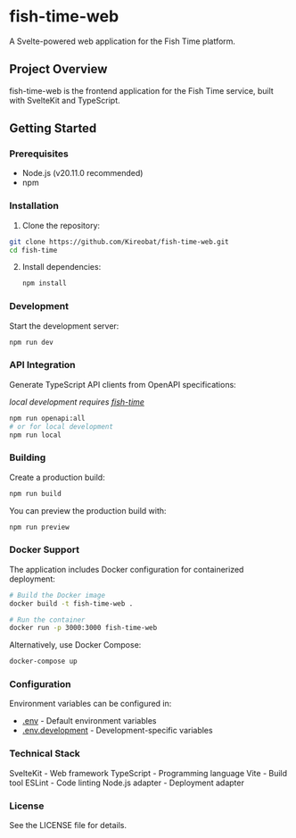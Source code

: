 # fish-time-web

A Svelte-powered web application for the Fish Time platform.

## Project Overview

fish-time-web is the frontend application for the Fish Time service, built with SvelteKit and TypeScript.

## Getting Started

### Prerequisites

- Node.js (v20.11.0 recommended)
- npm

### Installation

1. Clone the repository:

```sh
git clone https://github.com/Kireobat/fish-time-web.git
cd fish-time
```

2. Install dependencies:

   ```sh
   npm install
   ```

### Development

Start the development server:

```sh
npm run dev
```

### API Integration

Generate TypeScript API clients from OpenAPI specifications:

*local development requires [fish-time](https://github.com/Kireobat/fish-time)*

```sh
npm run openapi:all
# or for local development
npm run local
```

### Building

Create a production build:

```sh
npm run build
```

You can preview the production build with:

```sh
npm run preview
```

### Docker Support

The application includes Docker configuration for containerized deployment:

```sh
# Build the Docker image
docker build -t fish-time-web .

# Run the container
docker run -p 3000:3000 fish-time-web
```

Alternatively, use Docker Compose:

```sh
docker-compose up
```

### Configuration

Environment variables can be configured in:

- [.env](.env) - Default environment variables
- [.env.development](.env.development) - Development-specific variables

### Technical Stack

SvelteKit - Web framework
TypeScript - Programming language
Vite - Build tool
ESLint - Code linting
Node.js adapter - Deployment adapter

### License

See the LICENSE file for details.
